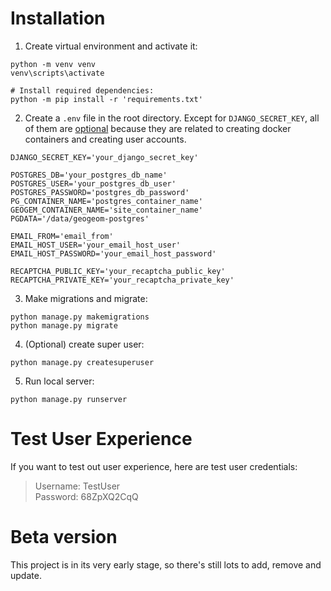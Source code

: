 # Installation
1. Create virtual environment and activate it:
```
python -m venv venv
venv\scripts\activate

# Install required dependencies:
python -m pip install -r 'requirements.txt'
```
2. Create a `.env` file in the root directory. Except for `DJANGO_SECRET_KEY`, all of them are <u>optional</u> because they are related to creating docker containers and creating user accounts.
```
DJANGO_SECRET_KEY='your_django_secret_key'

POSTGRES_DB='your_postgres_db_name'
POSTGRES_USER='your_postgres_db_user'
POSTGRES_PASSWORD='postgres_db_password'
PG_CONTAINER_NAME='postgres_container_name'
GEOGEM_CONTAINER_NAME='site_container_name'
PGDATA='/data/geogeom-postgres'

EMAIL_FROM='email_from'
EMAIL_HOST_USER='your_email_host_user'
EMAIL_HOST_PASSWORD='your_email_host_password'

RECAPTCHA_PUBLIC_KEY='your_recaptcha_public_key'
RECAPTCHA_PRIVATE_KEY='your_recaptcha_private_key'
```
3. Make migrations and migrate:
```
python manage.py makemigrations
python manage.py migrate
```

4. (Optional) create super user:
```
python manage.py createsuperuser
```

5. Run local server:
```
python manage.py runserver
```

# Test User Experience
If you want to test out user experience, here are test user credentials:
> Username: TestUser <br>
> Password: 68ZpXQ2CqQ

# Beta version
This project is in its very early stage, so there's still lots to add, remove and update.